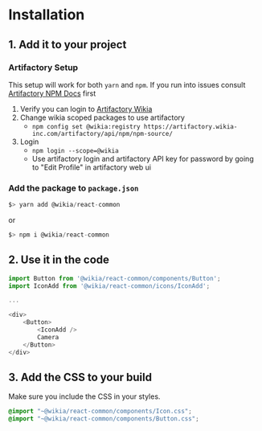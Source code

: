 # Installation

## 1. Add it to your project

### Artifactory Setup
This setup will work for both `yarn` and `npm`. If you run into issues consult [Artifactory NPM Docs](https://www.jfrog.com/confluence/display/RTF/Npm+Registry) first

1. Verify you can login to [Artifactory Wikia](https://artifactory.wikia-inc.com/artifactory/webapp/#/home)
2. Change wikia scoped packages to use artifactory
    * `npm config set @wikia:registry https://artifactory.wikia-inc.com/artifactory/api/npm/npm-source/`
3. Login
    * `npm login --scope=@wikia`
    * Use artifactory login and artifactory API key for password by going to "Edit Profile" in artifactory web ui

### Add the package to `package.json`

```js static
$> yarn add @wikia/react-common
```

or

```js static
$> npm i @wikia/react-common
```

## 2. Use it in the code

```js static
import Button from '@wikia/react-common/components/Button';
import IconAdd from '@wikia/react-common/icons/IconAdd';

...

<div>
    <Button>
        <IconAdd />
        Camera
    </Button>
</div>
```

## 3. Add the CSS to your build

Make sure you include the CSS in your styles.

```scss static
@import "~@wikia/react-common/components/Icon.css";
@import "~@wikia/react-common/components/Button.css";
```
